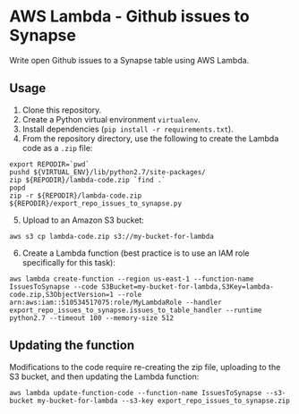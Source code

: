 # AWS Lambda - Github issues to Synapse
Write open Github issues to a Synapse table using AWS Lambda.

## Usage

1. Clone this repository.
2. Create a Python virtual environment `virtualenv`.
3. Install dependencies (`pip install -r requirements.txt`).
4. From the repository directory, use the following to create the Lambda code as a `.zip` file:

```
export REPODIR=`pwd`
pushd ${VIRTUAL_ENV}/lib/python2.7/site-packages/
zip ${REPODIR}/lambda-code.zip `find .`
popd
zip -r ${REPODIR}/lambda-code.zip ${REPODIR}/export_repo_issues_to_synapse.py
```

5. Upload to an Amazon S3 bucket:

```
aws s3 cp lambda-code.zip s3://my-bucket-for-lambda
```

6. Create a Lambda function (best practice is to use an IAM role specifically for this task):

```
aws lambda create-function --region us-east-1 --function-name IssuesToSynapse --code S3Bucket=my-bucket-for-lambda,S3Key=lambda-code.zip,S3ObjectVersion=1 --role arn:aws:iam::510534517075:role/MyLambdaRole --handler export_repo_issues_to_synapse.issues_to_table_handler --runtime python2.7 --timeout 100 --memory-size 512
```

## Updating the function

Modifications to the code require re-creating the zip file, uploading to the S3 bucket, and then updating the Lambda function:


```
aws lambda update-function-code --function-name IssuesToSynapse --s3-bucket my-bucket-for-lambda --s3-key export_repo_issues_to_synapse.zip
```
